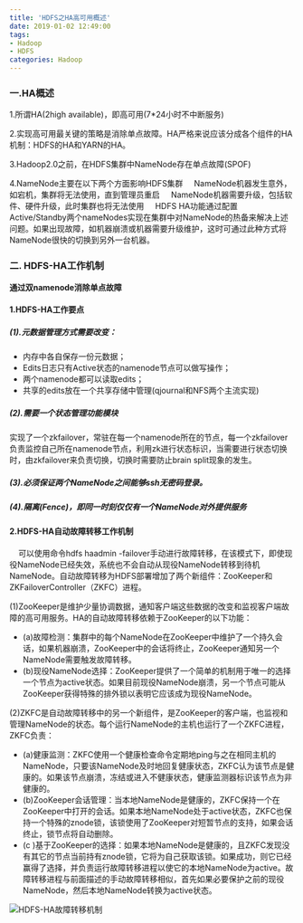 ```yaml
---
title: 'HDFS之HA高可用概述'
date: 2019-01-02 12:49:00
tags: 
- Hadoop
- HDFS
categories: Hadoop
---
```

### 一.HA概述
1.所谓HA(2high available)，即高可用(7*24小时不中断服务)

2.实现高可用最关键的策略是消除单点故障。HA严格来说应该分成各个组件的HA机制：HDFS的HA和YARN的HA。

3.Hadoop2.0之前，在HDFS集群中NameNode存在单点故障(SPOF)

4.NameNode主要在以下两个方面影响HDFS集群
&nbsp;&nbsp;&nbsp;&nbsp;NameNode机器发生意外，如宕机，集群将无法使用，直到管理员重启
&nbsp;&nbsp;&nbsp;&nbsp;NameNode机器需要升级，包括软件、硬件升级，此时集群也将无法使用
&nbsp;&nbsp;&nbsp;&nbsp;HDFS HA功能通过配置Active/Standby两个nameNodes实现在集群中对NameNode的热备来解决上述问题。如果出现故障，如机器崩溃或机器需要升级维护，这时可通过此种方式将NameNode很快的切换到另外一台机器。

### 二. HDFS-HA工作机制
**通过双namenode消除单点故障**

#### 1.HDFS-HA工作要点
##### (1).元数据管理方式需要改变：
* 内存中各自保存一份元数据；
* Edits日志只有Active状态的namenode节点可以做写操作；
* 两个namenode都可以读取edits；
* 共享的edits放在一个共享存储中管理(qjournal和NFS两个主流实现)

##### (2).需要一个状态管理功能模块
实现了一个zkfailover，常驻在每一个namenode所在的节点，每一个zkfailover负责监控自己所在namenode节点，利用zk进行状态标识，当需要进行状态切换时，由zkfailover来负责切换，切换时需要防止brain split现象的发生。
##### (3).必须保证两个NameNode之间能够ssh无密码登录。
##### (4).隔离(Fence)，即同一时刻仅仅有一个NameNode对外提供服务

#### 2.HDFS-HA自动故障转移工作机制
&nbsp;&nbsp;&nbsp;&nbsp;可以使用命令hdfs haadmin -failover手动进行故障转移，在该模式下，即使现役NameNode已经失效，系统也不会自动从现役NameNode转移到待机NameNode。自动故障转移为HDFS部署增加了两个新组件：ZooKeeper和ZKFailoverController（ZKFC）进程。

(1)ZooKeeper是维护少量协调数据，通知客户端这些数据的改变和监视客户端故障的高可用服务。HA的自动故障转移依赖于ZooKeeper的以下功能：
* (a)故障检测：集群中的每个NameNode在ZooKeeper中维护了一个持久会话，如果机器崩溃，ZooKeeper中的会话将终止，ZooKeeper通知另一个NameNode需要触发故障转移。
* (b)现役NameNode选择：ZooKeeper提供了一个简单的机制用于唯一的选择一个节点为active状态。如果目前现役NameNode崩溃，另一个节点可能从ZooKeeper获得特殊的排外锁以表明它应该成为现役NameNode。

(2)ZKFC是自动故障转移中的另一个新组件，是ZooKeeper的客户端，也监视和管理NameNode的状态。每个运行NameNode的主机也运行了一个ZKFC进程，ZKFC负责：
* (a)健康监测：ZKFC使用一个健康检查命令定期地ping与之在相同主机的NameNode，只要该NameNode及时地回复健康状态，ZKFC认为该节点是健康的。如果该节点崩溃，冻结或进入不健康状态，健康监测器标识该节点为非健康的。
* (b)ZooKeeper会话管理：当本地NameNode是健康的，ZKFC保持一个在ZooKeeper中打开的会话。如果本地NameNode处于active状态，ZKFC也保持一个特殊的znode锁，该锁使用了ZooKeeper对短暂节点的支持，如果会话终止，锁节点将自动删除。
* (c )基于ZooKeeper的选择：如果本地NameNode是健康的，且ZKFC发现没有其它的节点当前持有znode锁，它将为自己获取该锁。如果成功，则它已经赢得了选择，并负责运行故障转移进程以使它的本地NameNode为active。故障转移进程与前面描述的手动故障转移相似，首先如果必要保护之前的现役NameNode，然后本地NameNode转换为active状态。

![HDFS-HA故障转移机制](https://imgconvert.csdnimg.cn/aHR0cHM6Ly91cGxvYWQtaW1hZ2VzLmppYW5zaHUuaW8vdXBsb2FkX2ltYWdlcy80MzkxNDA3LTU0NjJiZWZiZTcwOGY2M2MucG5n?x-oss-process=image/format,png)
		

